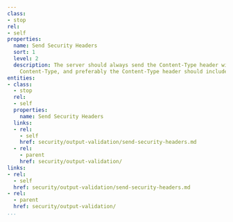 ```yaml
---
class:
- stop
rel:
- self
properties:
  name: Send Security Headers
  sort: 1
  level: 2
  description: The server should always send the Content-Type header with the correct
    Content-Type, and preferably the Content-Type header should include a charset.
entities:
- class:
  - stop
  rel:
  - self
  properties:
    name: Send Security Headers
  links:
  - rel:
    - self
    href: security/output-validation/send-security-headers.md
  - rel:
    - parent
    href: security/output-validation/
links:
- rel:
  - self
  href: security/output-validation/send-security-headers.md
- rel:
  - parent
  href: security/output-validation/
...
```

